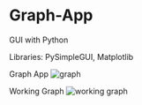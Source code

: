 # Graph-App
GUI with Python

Libraries:
  PySimpleGUI,
  Matplotlib
  
Graph App
![graph](https://user-images.githubusercontent.com/100465483/176657692-c412bc35-2272-4768-8eb1-fd776be2c759.png)

Working Graph
![working graph](https://user-images.githubusercontent.com/100465483/176657710-d96dd465-0438-4375-82c8-12e89b7ea8ed.png)


